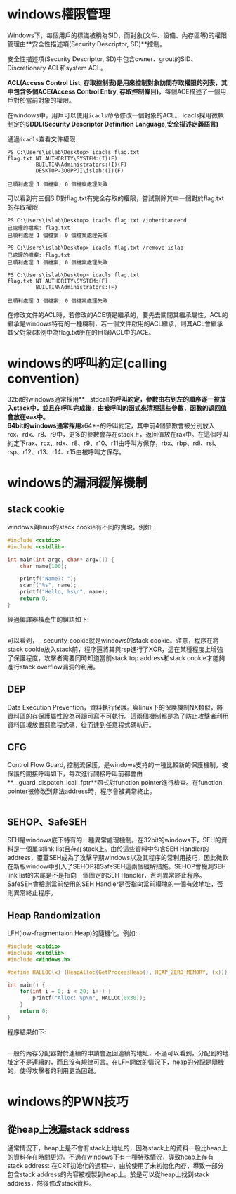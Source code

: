 # windows權限管理
Windows下，每個用戶的標識被稱為SID，而對象(文件、設備、內存區等)的權限管理由**安全性描述項(Security Descriptor, SD)**控制。

安全性描述項(Security Descriptor, SD)中包含owner、grout的SID、Discretionary ACL和system ACL。

**ACL(Access Control List, 存取控制表)**是用來控制對象訪問存取權限的列表，其中包含多個**ACE(Access Control Entry, 存取控制條目)**，每個ACE描述了一個用戶對於當前對象的權限。

在windows中，用戶可以使用`icacls`命令修改一個對象的ACL。
icacls採用微軟制定的**SDDL(Security Descriptor Definition Language,安全描述定義語言)**

通過`icacls`查看文件權限
```
PS C:\Users\islab\Desktop> icacls flag.txt
flag.txt NT AUTHORITY\SYSTEM:(I)(F)
         BUILTIN\Administrators:(I)(F)
         DESKTOP-3O0PPJI\islab:(I)(F)

已順利處理 1 個檔案; 0 個檔案處理失敗
```

可以看到有三個SID對flag.txt有完全存取的權限，嘗試刪除其中一個對於flag.txt的存取權限:
```
PS C:\Users\islab\Desktop> icacls flag.txt /inheritance:d
已處理的檔案: flag.txt
已順利處理 1 個檔案; 0 個檔案處理失敗

PS C:\Users\islab\Desktop> icacls flag.txt /remove islab
已處理的檔案: flag.txt
已順利處理 1 個檔案; 0 個檔案處理失敗

PS C:\Users\islab\Desktop> icacls flag.txt
flag.txt NT AUTHORITY\SYSTEM:(F)
         BUILTIN\Administrators:(F)

已順利處理 1 個檔案; 0 個檔案處理失敗
```

在修改文件的ACL時，若修改的ACE項是繼承的，要先去關閉其繼承屬性。ACL的繼承是windows特有的一種機制，若一個文件啟用的ACL繼承，則其ACL會繼承其父對象(本例中為flag.txt所在的目錄)ACL中的ACE。

# windows的呼叫約定(calling convention)
32bit的windows通常採用**__stdcall**的呼叫約定，參數由右到左的順序逐一被放入stack中，並且在呼叫完成後，由被呼叫的函式來清理這些參數，函數的返回值會放在eax中。    
64bit的windows通常採用**x64**的呼叫約定，其中前4個參數會被分別放入rcx、rdx、r8、r9中，更多的參數會存在stack上，返回值放在rax中。在這個呼叫約定下rax、rcx、rdx、r8、r9、r10、r11由呼叫方保存，rbx、rbp、rdi、rsi、rsp、r12、r13、r14、r15由被呼叫方保存。

# windows的漏洞緩解機制
## stack cookie    
windows與linux的stack cookie有不同的實現。例如:
```c
#include <cstdio>
#include <cstdlib>

int main(int argc, char* argv[]) {
    char name[100];

    printf("Name?: ");
    scanf("%s", name);
    printf("Hello, %s\n", name);
    return 0;
}
```

經過編譯器橫產生的組語如下:
```

```
可以看到，__security_cookie就是windows的stack cookie。注意，程序在將stack cookie放入stack前，程序還將其與rsp進行了XOR，這在某種程度上增強了保護程度，攻擊者需要同時知道當前stack top address和stack cookie才能夠進行stack overflow漏洞的利用。

## DEP
Data Execution Prevention，資料執行保護。與linux下的保護機制NX類似，將資料區的存保護屬性設為可讀可寫不可執行。這兩個機制都是為了防止攻擊者利用資料區域放置惡意程式碼，從而達到任意程式碼執行。

## CFG
Control Flow Guard, 控制流保護。是windows支持的一種比較新的保護機制。被保護的間接呼叫如下，每次進行間接呼叫前都會由**__guard_dispatch_icall_fptr**函式對function pointer進行檢查。在function pointer被修改到非法address時，程序會被異常終止。
```

```

## SEHOP、SafeSEH
SEH是windows底下特有的一種異常處理機制。在32bit的windows下，SEH的資料是一個單向link list且存在stack上。由於這些資料中包含SEH Handler的address，覆蓋SEH成為了攻擊早期windows以及其程序的常利用技巧，因此微軟在新版window中引入了SEHOP和SafeSEH這兩個緩解措施。SEHOP會檢測SEH link list的末尾是不是指向一個固定的SEH Handler，否則異常終止程序。SafeSEH會檢測當前使用的SEH Handler是否指向當前模塊的一個有效地址，否則異常終止程序。

## Heap Randomization
LFH(low-fragmentaion Heap)的隨機化。例如:
```c
#include <cstdio>
#include <cstdlib>
#include <Windows.h>

#define HALLOC(x) (HeapAlloc(GetProcessHeap(), HEAP_ZERO_MEMORY, (x)))

int main() {
    for(int i = 0; i < 20; i++) {
        printf("Alloc: %p\n", HALLOC(0x30));
    }
    return 0;
}
```
程序結果如下:
```

```
一般的內存分配器對於連續的申請會返回連續的地址，不過可以看到，分配到的地址定不是連續的，而且沒有規律可言。在LFH開啟的情況下，heap的分配是隨機的，使得攻擊者的利用更為困難。

# windows的PWN技巧
## 從heap上洩漏stack sddress
通常情況下，heap上是不會有stack上地址的，因為stack上的資料一般比heap上的資料存在時間更短。不過在windows下有一種特殊情況，導致heap上存有stack address: 在CRT初始化的過程中，由於使用了未初始化內存，導致一部分包含stack address的內容被複製到heap上。於是可以從heap上找到stack address，然後修改stack資料。